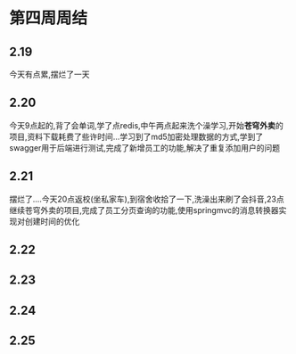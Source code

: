 # 第四周周结

## 2.19
  今天有点累,摆烂了一天
## 2.20
  今天9点起的,背了会单词,学了点redis,中午两点起来洗个澡学习,开始**苍穹外卖**的项目,资料下载耗费了些许时间...学习到了md5加密处理数据的方式,学到了swagger用于后端进行测试,完成了新增员工的功能,解决了重复添加用户的问题
## 2.21
  摆烂了....今天20点返校(坐私家车),到宿舍收拾了一下,洗澡出来刷了会抖音,23点继续苍穹外卖的项目,完成了员工分页查询的功能,使用springmvc的消息转换器实现对创建时间的优化
## 2.22

## 2.23

## 2.24

## 2.25

